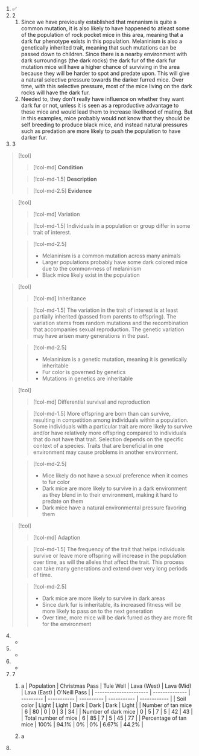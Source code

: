 1. ✅
2. 2
	1. Since we have previously established that menanism is quite a common mutation, it is also likely to have happened to atleast some of the population of rock pocket mice in this area, meaning that a dark fur phenotype exists in this population. Melaninism is also a genetically inherited trait, meaning that such mutations can be passed down to children. Since there is a nearby environment with dark surroundings (the dark rocks) the dark fur of the dark fur mutation mice will have a higher chance of surviving in the area because they will be harder to spot and predate upon. This will give a natural selective pressure towards the darker furred mice. Over time, with this selective pressure, most of the mice living on the dark rocks will have the dark fur.
	2. Needed to, they don't really have influence on whether they want dark fur or not, unless it is seen as a reproductive advantage to these mice and would lead them to increase likelihood of mating. But in this examples, mice probably would not know that they should be self breeding to produce black mice, and instead natural pressures such as predation are more likely to push the population to have darker fur.
3. 3

> [!col]
>> [!col-md]
>> **Condition**
>
>> [!col-md-1.5]
>> **Description**
>
>> [!col-md-2.5]
>> **Evidence**

> [!col]
>> [!col-md]
>> Variation
>
>> [!col-md-1.5]
>> Individuals in a population or group differ in some trait of interest.
>
>> [!col-md-2.5]
>> - Melaninism is a common mutation across many animals
>> - Larger populations probably have some dark colored mice due to the common-ness of melaninism
>> - Black mice likely exist in the population

> [!col]
>> [!col-md]
>> Inheritance
>
>> [!col-md-1.5]
>> The variation in the trait of interest is at least partially inherited (passed from parents to offspring). The variation stems from random mutations and the recombination that accompanies sexual reproduction. The genetic variation may have arisen many generations in the past.
>
>> [!col-md-2.5]
>> - Melaninism is a genetic mutation, meaning it is genetically inheritable
>> - Fur color is governed by genetics
>> - Mutations in genetics are inheritable

> [!col]
>> [!col-md]
>> Differential survival and reproduction
>
>> [!col-md-1.5]
>> More offspring are born than can survive, resulting in competition among individuals within a population. Some individuals with a particular trait are more likely to survive and/or have relatively more offspring compared to individuals that do not have that trait. Selection depends on the specific context of a species. Traits that are beneficial in one environment may cause problems in another environment.
>
>> [!col-md-2.5]
>> - Mice likely do not have a sexual preference when it comes to fur color
>> - Dark mice are more likely to survive in a dark environment as they blend in to their environment, making it hard to predate on them
>> - Dark mice have a natural environmental pressure favoring them

> [!col]
>> [!col-md]
>> Adaption
>
>> [!col-md-1.5]
>> The frequency of the trait that helps individuals survive or leave more offspring will increase in the population over time, as will the alleles that affect the trait. This process can take many generations and extend over very long periods of time.
>
>> [!col-md-2.5]
>> - Dark mice are more likely to survive in dark areas
>> - Since dark fur is inheritable, its increased fitness will be more likely to pass on to the next generation
>> - Over time, more mice will be dark furred as they are more fit for the environment

4. -
5. -
6. -
7. 7
	1. a
| Population             | Christmas Pass | Tule Well | Lava (West) | Lava (Mid) | Lava (East) | O'Neill Pass |
| ---------------------- | -------------- | --------- | ----------- | ---------- | ----------- | ------------ |
| Soil color             | Light          | Light     | Dark        | Dark       | Dark        | Light        |
| Number of tan mice     | 6              | 80        | 0           | 0          | 3           | 34           |
| Number of dark mice    | 0              | 5         | 7           | 5          | 42          | 43           |
| Total number of mice   | 6              | 85        | 7           | 5          | 45          | 77           |
| Percentage of tan mice | 100%           | 94.1%     | 0%          | 0%         | 6.67%       | 44.2%        | 

	2. a 
1. 